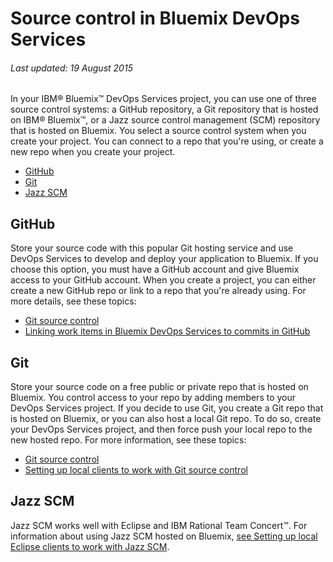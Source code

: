 # Source control in Bluemix DevOps Services

###### Last updated: 19 August 2015

In your IBM&reg; Bluemix&trade; DevOps Services project, you can use one of three source control systems: a GitHub repository, a Git repository that is hosted on IBM&reg; Bluemix&trade;, or a Jazz source control management (SCM) repository that is hosted on Bluemix. You select a source control system when you create your project. You can connect to a repo that you're using, or create a new repo when you create your project.

* [GitHub](#github)
* [Git](#hostedgit)
* [Jazz SCM](#jazzscm)

<a name='github'></a>
## GitHub
Store your source code with this popular Git hosting service and use DevOps Services to develop and deploy your application to Bluemix. If you choose this option, you must have a GitHub account and give Bluemix access to your GitHub account. When you create a project, you can either create a new GitHub repo or link to a repo that you're already using. For more details, see these topics:

* [Git source control](/docs/git)
* [Linking work items in Bluemix DevOps Services to commits in GitHub](/docs/githubhooks)

<a name='hostedgit'></a>
## Git

Store your source code on a free public or private repo that is hosted on Bluemix. You control access to your repo by adding members to your DevOps Services project. If you decide to use Git, you create a Git repo that is hosted on Bluemix, or you can also host a local Git repo. To do so, create your DevOps Services project, and then force push your local repo to the new hosted repo. For more information, see these topics:

* [Git source control](/docs/git)
* [Setting up local clients to work with Git source control](/docs/gitclient)

<a name='jazzscm'></a>
## Jazz SCM
Jazz SCM works well with Eclipse and IBM Rational Team Concert&trade;. For information about using Jazz SCM hosted on Bluemix, [see Setting up local Eclipse clients to work with Jazz SCM](/docs/jazz_scm_client).

